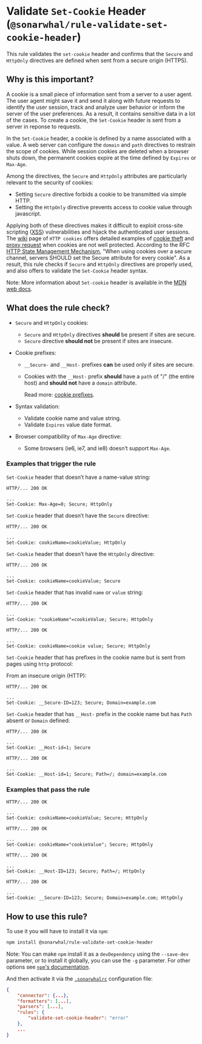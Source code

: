 # Validate `Set-Cookie` Header (`@sonarwhal/rule-validate-set-cookie-header`)

This rule validates the `set-cookie` header and confirms that the
`Secure` and `HttpOnly` directives are defined when sent from a
secure origin (HTTPS).

## Why is this important?

A cookie is a small piece of information sent from a server to a
user agent. The user agent might save it and send it along with
future requests to identify the user session, track and analyze
user behavior or inform the server of the user preferences.
As a result, it contains sensitive data in a lot of the cases.
To create a cookie, the `Set-Cookie` header is sent from a
server in reponse to requests.

In the `Set-Cookie` header, a cookie is defined by a name associated
with a value. A web server can configure the `domain` and `path`
directives to restrain the scope of cookies. While session cookies
are deleted when a browser shuts down, the permanent cookies
expire at the time defined by `Expires` or `Max-Age`.

Among the directives, the `Secure` and `HttpOnly` attributes
are particularly relevant to the security of cookies:

* Setting `Secure` directive forbids a cookie to be transmitted via simple HTTP.
* Setting the `HttpOnly` directive prevents access to cookie value through javascript.

Applying both of these directives makes it difficult to exploit
cross-site scripting ([XSS][xss]) vulnerabilities and hijack the
authenticated user sessions. The [wiki][http cookie wiki] page
of `HTTP cookies` offers detailed examples of [cookie theft][cookie theft]
and [proxy request][proxy request] when cookies are not well protected.
According to the RFC [HTTP State Management Mechanism][HTTP State Management Mechanism],
"When using cookies over a secure channel, servers SHOULD set the Secure attribute
for every cookie". As a result, this rule checks if `Secure` and `HttpOnly` directives
are properly used, and also offers to validate the `Set-Cookie` header syntax.

Note: More information about `Set-cookie` header is available in
the [MDN web docs][set-cookie web doc].

## What does the rule check?

* `Secure` and `HttpOnly` cookies:

  * `Secure` and `HttpOnly` directives **should** be present if sites are secure.
  * `Secure` directive **should not** be present if sites are insecure.

* Cookie prefixes:

  * `__Secure-` and `__Host-` prefixes **can** be used only if sites are secure.
  * Cookies with the `__Host-` prefix **should** have a `path` of "/"
  (the entire host) and **should not** have a `domain` attribute.

    Read more: [cookie prefixes][cookie prefixes].

* Syntax validation:
  * Validate cookie name and value string.
  * Validate `Expires` value date format.

* Browser compatibility of `Max-Age` directive:
  * Some browsers (ie6, ie7, and ie8) doesn’t support `Max-Age`.

### Examples that **trigger** the rule

`Set-Cookie` header that doesn’t have a name-value string:

```text
HTTP/... 200 OK

...
Set-Cookie: Max-Age=0; Secure; HttpOnly
```

`Set-Cookie` header that doesn’t have the `Secure` directive:

```text
HTTP/... 200 OK

...
Set-Cookie: cookieName=cookieValue; HttpOnly
```

`Set-Cookie` header that doesn’t have the `HttpOnly` directive:

```text
HTTP/... 200 OK

...
Set-Cookie: cookieName=cookieValue; Secure
```

`Set-Cookie` header that has invalid `name` or `value` string:

```text
HTTP/... 200 OK

...
Set-Cookie: "cookieName"=cookieValue; Secure; HttpOnly
```

```text
HTTP/... 200 OK

...
Set-Cookie: cookieName=cookie value; Secure; HttpOnly
```

`Set-Cookie` header that has prefixes in the cookie name but is sent from pages
using `http` protocol:

From an insecure origin (HTTP):

```text
HTTP/... 200 OK

...
Set-Cookie: __Secure-ID=123; Secure; Domain=example.com
```

`Set-Cookie` header that has `__Host-` prefix in the cookie name but has `Path`
absent or `Domain` defined:

```text
HTTP/... 200 OK

...
Set-Cookie: __Host-id=1; Secure
```

```text
HTTP/... 200 OK

...
Set-Cookie: __Host-id=1; Secure; Path=/; domain=example.com
```

### Examples that **pass** the rule

```text
HTTP/... 200 OK

...
Set-Cookie: cookieName=cookieValue; Secure; HttpOnly
```

```text
HTTP/... 200 OK

...
Set-Cookie: cookieName="cookieValue"; Secure; HttpOnly
```

```text
HTTP/... 200 OK

...
Set-Cookie: __Host-ID=123; Secure; Path=/; HttpOnly
```

```text
HTTP/... 200 OK

...
Set-Cookie: __Secure-ID=123; Secure; Domain=example.com; HttpOnly
```

## How to use this rule?

To use it you will have to install it via `npm`:

```bash
npm install @sonarwhal/rule-validate-set-cookie-header
```

Note: You can make `npm` install it as a `devDependency` using the `--save-dev`
parameter, or to install it globally, you can use the `-g` parameter. For
other options see
[`npm`'s documentation](https://docs.npmjs.com/cli/install).

And then activate it via the [`.sonarwhalrc`][sonarwhalrc]
configuration file:

```json
{
    "connector": {...},
    "formatters": [...],
    "parsers": [...],
    "rules": {
        "validate-set-cookie-header": "error"
    },
    ...
}
```

<!-- Link labels: -->

[cookie prefixes]:https://developer.mozilla.org/en-US/docs/Web/HTTP/Headers/Set-Cookie#Cookie_prefixes
[cookie theft]:https://en.wikipedia.org/wiki/HTTP_cookie#Cross-site_scripting:_cookie_theft
[http cookie wiki]:https://en.wikipedia.org/wiki/HTTP_cookie
[HTTP State Management Mechanism]:https://tools.ietf.org/html/rfc6265
[proxy request]:https://en.wikipedia.org/wiki/HTTP_cookie#Cross-site_scripting:_proxy_request
[set-cookie web doc]:https://developer.mozilla.org/en-US/docs/Web/HTTP/Headers/Set-Cookie
[sonarwhalrc]: https://sonarwhal.com/docs/user-guide/further-configuration/sonarwhalrc-formats/
[xss]:https://developer.mozilla.org/en-US/docs/Glossary/Cross-site_scripting
